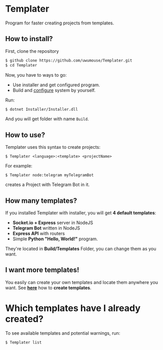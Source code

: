 # Templater
Program for faster creating projects from templates.

## How to install?
First, clone the repository
```sh
$ github clone https://github.com/uwumouse/Templater.git
$ cd Templater
```

Now, you have to ways to go:
- Use installer and get configured program.
- Build and [configure](https://github.com) system by yourself.

Run:
```sh
$ dotnet Installer/Installer.dll
```
And you will get folder with name `Build`.

## How to use?
Templater uses this syntax to create projects:  
```
$ Templater <language>:<template> <projectName>
```
For example:
```
$ Templater node:telegram myTelegramBot
```
creates a Project with Telegram Bot in it.

## How many templates?
If you installed Templater with installer, you will get **4 default templates**:
- **Socket.io + Express** server in NodeJS
- **Telegram Bot** written in NodeJS
- **Express API** with routers
- Simple **Python "Hello, World!"** program.

They're located in **Build/Templates** Folder, you can change them as you want.

## I want more templates!
You easily can create your own templates and locate them anywhere you want.
See [**here**](https://github.com) how to **create templates**.

# Which templates have I already created?
To see available templates and potential warnings, run:
```sh
$ Templater list
```